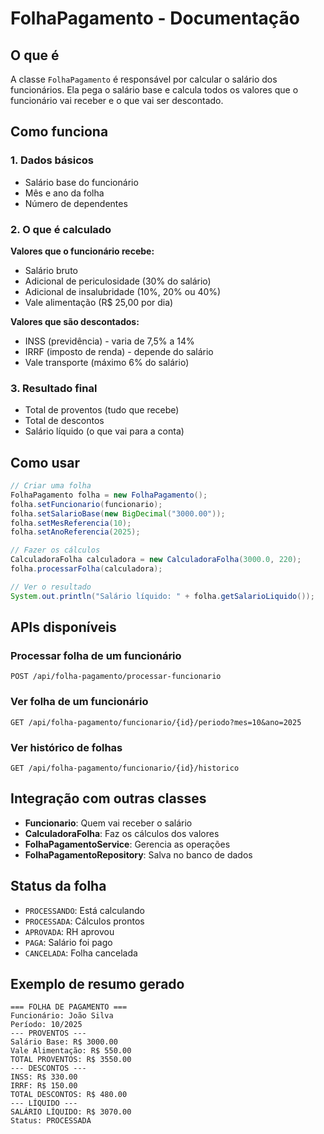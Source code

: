# FolhaPagamento - Documentação

## O que é

A classe `FolhaPagamento` é responsável por calcular o salário dos funcionários. Ela pega o salário base e calcula todos os valores que o funcionário vai receber e o que vai ser descontado.

## Como funciona

### 1. Dados básicos

- Salário base do funcionário
- Mês e ano da folha
- Número de dependentes

### 2. O que é calculado

**Valores que o funcionário recebe:**

- Salário bruto
- Adicional de periculosidade (30% do salário)
- Adicional de insalubridade (10%, 20% ou 40%)
- Vale alimentação (R$ 25,00 por dia)

**Valores que são descontados:**

- INSS (previdência) - varia de 7,5% a 14%
- IRRF (imposto de renda) - depende do salário
- Vale transporte (máximo 6% do salário)

### 3. Resultado final

- Total de proventos (tudo que recebe)
- Total de descontos
- Salário líquido (o que vai para a conta)

## Como usar

```java
// Criar uma folha
FolhaPagamento folha = new FolhaPagamento();
folha.setFuncionario(funcionario);
folha.setSalarioBase(new BigDecimal("3000.00"));
folha.setMesReferencia(10);
folha.setAnoReferencia(2025);

// Fazer os cálculos
CalculadoraFolha calculadora = new CalculadoraFolha(3000.0, 220);
folha.processarFolha(calculadora);

// Ver o resultado
System.out.println("Salário líquido: " + folha.getSalarioLiquido());
```

## APIs disponíveis

### Processar folha de um funcionário

```
POST /api/folha-pagamento/processar-funcionario
```

### Ver folha de um funcionário

```
GET /api/folha-pagamento/funcionario/{id}/periodo?mes=10&ano=2025
```

### Ver histórico de folhas

```
GET /api/folha-pagamento/funcionario/{id}/historico
```

## Integração com outras classes

- **Funcionario**: Quem vai receber o salário
- **CalculadoraFolha**: Faz os cálculos dos valores
- **FolhaPagamentoService**: Gerencia as operações
- **FolhaPagamentoRepository**: Salva no banco de dados

## Status da folha

- `PROCESSANDO`: Está calculando
- `PROCESSADA`: Cálculos prontos
- `APROVADA`: RH aprovou
- `PAGA`: Salário foi pago
- `CANCELADA`: Folha cancelada

## Exemplo de resumo gerado

```
=== FOLHA DE PAGAMENTO ===
Funcionário: João Silva
Período: 10/2025
--- PROVENTOS ---
Salário Base: R$ 3000.00
Vale Alimentação: R$ 550.00
TOTAL PROVENTOS: R$ 3550.00
--- DESCONTOS ---
INSS: R$ 330.00
IRRF: R$ 150.00
TOTAL DESCONTOS: R$ 480.00
--- LÍQUIDO ---
SALÁRIO LÍQUIDO: R$ 3070.00
Status: PROCESSADA
```
